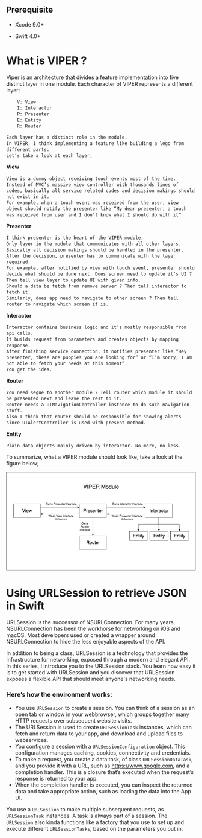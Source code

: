 
## Prerequisite 

- Xcode 9.0+

- Swift 4.0+

#   What is VIPER ?

Viper is an architecture that divides a feature implementation into five distinct layer in one module. Each character of VIPER represents a different layer;

```
    V: View
    I: Interactor
    P: Presenter
    E: Entity
    R: Router

```
    Each layer has a distinct role in the module. 
    In VIPER, I think implementing a feature like building a lego from different parts.
    Let’s take a look at each layer,

 **View**

    View is a dummy object receiving touch events most of the time.
    Instead of MVC’s massive view controller with thousands lines of codes, basically all service related codes and decision makings should not exist in it. 
    For example, when a touch event was received from the user, view object should notify the presenter like “My dear presenter, a touch was received from user and I don’t know what I should do with it”
    
**Presenter**

    I think presenter is the heart of the VIPER module. 
    Only layer in the module that communicates with all other layers. 
    Basically all decision makings should be handled in the presenter. 
    After the decision, presenter has to communicate with the layer required. 
    For example, after notified by view with touch event, presenter should decide what should be done next. Does screen need to update it’s UI ? Then tell view layer to update UI with given info.
    Should a data be fetch from remove server ? Then tell interactor to fetch it.
    Similarly, does app need to navigate to other screen ? Then tell router to navigate which screen it is.
    
**Interactor**

    Interactor contains business logic and it’s mostly responsible from api calls. 
    It builds request from parameters and creates objects by mapping response.
    After finishing service connection, it notifies presenter like “Hey presenter, these are puppies you are looking for” or “I’m sorry, I am not able to fetch your needs at this moment”.
    You get the idea.
**Router**
    
    You need segue to another module ? Tell router which module it should be presented next and leave the rest to it. 
    Router needs a UINavigationController instance to do such navigation stuff.
    Also I think that router should be responsible for showing alerts since UIAlertController is used with present method.
    
**Entity**

    Plain data objects mainly driven by interactor. No more, no less.

To summarize, what a VIPER module should look like, take a look at the figure below;


![Alt text](https://github.com/JoJoTawk/Cart-Spring-microservices-iOS/blob/iOS/iOS-Cart/1_rnmJYsedkv4jybUeQxJI4g.png)

# Using URLSession to retrieve JSON in Swift

URLSession is the successor of NSURLConnection. For many years, NSURLConnection has been the workhorse for networking on iOS and macOS. Most developers used or created a wrapper around NSURLConnection to hide the less enjoyable aspects of the API.

In addition to being a class, URLSession is a technology that provides the infrastructure for networking, exposed through a modern and elegant API. In this series, I introduce you to the URLSession stack. You learn how easy it is to get started with URLSession and you discover that URLSession exposes a flexible API that should meet anyone's networking needs.

### Here’s how the environment works:

   - You use `URLSession` to create a session. You can think of a session as an open tab or window in your webbrowser, which groups together many HTTP requests over subsequent website visits.
   - The URLSession is used to create `URLSessionTask` instances, which can fetch and return data to your app, and download and upload files to webservices.
   - You configure a session with a `URLSessionConfiguration` object. This configuration manages caching, cookies, connectivity and credentials.
   - To make a request, you create a data task, of class `URLSessionDataTask`, and you provide it with a URL, such as https://www.google.com, and a completion handler. This is a closure that’s executed when the request’s response is returned to your app.
   - When the completion handler is executed, you can inspect the returned data and take appropriate action, such as loading the data into the App UI.
   
   You use a `URLSession` to make multiple subsequent requests, as `URLSessionTask` instances. A task is always part of a session. The `URLSession` also kinda functions like a factory that you use to set up and execute different `URLSessionTasks`, based on the parameters you put in.






